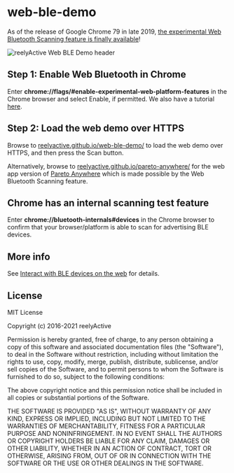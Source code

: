 web-ble-demo
============

As of the release of Google Chrome 79 in late 2019, [the experimental Web Bluetooth Scanning feature is finally available](https://www.chromestatus.com/feature/5346724402954240)!


![reelyActive Web BLE Demo header](https://reelyactive.github.io/web-ble-demo/images/header.jpg)


Step 1: Enable Web Bluetooth in Chrome
--------------------------------------

Enter __chrome://flags/#enable-experimental-web-platform-features__ in the Chrome browser and select Enable, if permitted.  We also have a tutorial [here](https://reelyactive.github.io/pareto-anywhere/enable-web-bluetooth-scanning/).


Step 2: Load the web demo over HTTPS
------------------------------------

Browse to [reelyactive.github.io/web-ble-demo/](https://reelyactive.github.io/web-ble-demo/) to load the web demo over HTTPS, and then press the Scan button.

Alternatively, browse to [reelyactive.github.io/pareto-anywhere/](https://reelyactive.github.io/pareto-anywhere/) for the web app version of [Pareto Anywhere](https://getpareto.com) which is made possible by the Web Bluetooth Scanning feature.


Chrome has an internal scanning test feature
--------------------------------------------

Enter __chrome://bluetooth-internals#devices__ in the Chrome browser to confirm that your browser/platform is able to scan for advertising BLE devices.


More info
---------

See [Interact with BLE devices on the web](https://developers.google.com/web/updates/2015/07/interact-with-ble-devices-on-the-web) for details.


License
-------

MIT License

Copyright (c) 2016-2021 reelyActive

Permission is hereby granted, free of charge, to any person obtaining a copy of this software and associated documentation files (the "Software"), to deal in the Software without restriction, including without limitation the rights to use, copy, modify, merge, publish, distribute, sublicense, and/or sell copies of the Software, and to permit persons to whom the Software is furnished to do so, subject to the following conditions:

The above copyright notice and this permission notice shall be included in all copies or substantial portions of the Software.

THE SOFTWARE IS PROVIDED "AS IS", WITHOUT WARRANTY OF ANY KIND, EXPRESS OR 
IMPLIED, INCLUDING BUT NOT LIMITED TO THE WARRANTIES OF MERCHANTABILITY, 
FITNESS FOR A PARTICULAR PURPOSE AND NONINFRINGEMENT. IN NO EVENT SHALL THE 
AUTHORS OR COPYRIGHT HOLDERS BE LIABLE FOR ANY CLAIM, DAMAGES OR OTHER 
LIABILITY, WHETHER IN AN ACTION OF CONTRACT, TORT OR OTHERWISE, ARISING FROM, 
OUT OF OR IN CONNECTION WITH THE SOFTWARE OR THE USE OR OTHER DEALINGS IN 
THE SOFTWARE.
